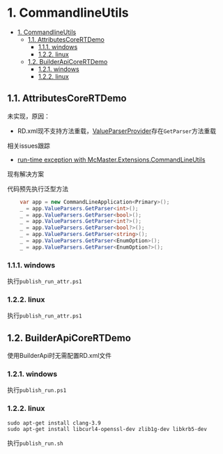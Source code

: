 # 1. CommandlineUtils #

- [1. CommandlineUtils](#1-commandlineutils)
  - [1.1. AttributesCoreRTDemo](#11-attributescorertdemo)
    - [1.1.1. windows](#111-windows)
    - [1.2.2. linux](#122-linux)
  - [1.2. BuilderApiCoreRTDemo](#12-builderapicorertdemo)
    - [1.2.1. windows](#121-windows)
    - [1.2.2. linux](#122-linux-1)

## 1.1. AttributesCoreRTDemo ##

未实现，原因：

- RD.xml现不支持方法重载，[ValueParserProvider](https://github.com/natemcmaster/CommandLineUtils/blob/master/src/CommandLineUtils/Abstractions/ValueParserProvider.cs)存在`GetParser`方法重载

相关issues跟踪

- [run-time exception with McMaster.Extensions.CommandLineUtils](https://github.com/dotnet/corert/issues/6245#issuecomment-465021958)

现有解决方案

代码预先执行泛型方法

```C#
    var app = new CommandLineApplication<Primary>();
    _ = app.ValueParsers.GetParser<int>();
    _ = app.ValueParsers.GetParser<bool>();
    _ = app.ValueParsers.GetParser<int?>();
    _ = app.ValueParsers.GetParser<bool?>();
    _ = app.ValueParsers.GetParser<string>();
    _ = app.ValueParsers.GetParser<EnumOption>();
    _ = app.ValueParsers.GetParser<EnumOption?>();

```

### 1.1.1. windows ###

执行`publish_run_attr.ps1`

### 1.2.2. linux ###

执行`publish_run_attr.ps1`

## 1.2. BuilderApiCoreRTDemo ##

使用BuilderApi时无需配置RD.xml文件

### 1.2.1. windows ###

执行`publish_run.ps1`

### 1.2.2. linux ###

    sudo apt-get install clang-3.9
    sudo apt-get install libcurl4-openssl-dev zlib1g-dev libkrb5-dev

执行`publish_run.sh`